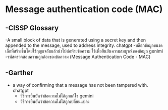 # Message authentication code (MAC)

## -CISSP Glossary
 -A small block of data that is generated using a secret key and then appended to the message,
  used to address integrity.
  chatgpt
  -บล็อกข้อมูลขนาดเล็กที่สร้างขึ้นโดยใช้กุญแจลับแล้วนำไปต่อท้ายข้อความ ใช้เพื่อยืนยันความสมบูรณ์ของข้อมูล
  genimi 
  -รหัสตรวจสอบความถูกต้องของข้อความ (Message Authentication Code - MAC)

## -Garther
- a way of confirming that a message has not been tampered with.
  chatgpt
   - วิธีการยืนยันว่าข้อความไม่ได้ถูกแก้ไข
  gemini 
    - วิธีการยืนยันว่าข้อความไม่ได้ถูกเปลี่ยนแปลง
